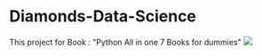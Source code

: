 # Diamonds-Data-Science
This project for Book : "Python All in one 7 Books for dummies"
<img src="https://github.com/user-attachments/assets/45e1a495-b4d4-4c64-b3a8-7ff4e26e40de"/>
